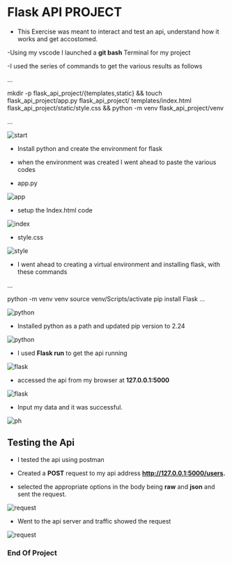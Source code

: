 # Flask API PROJECT

- This Exercise was meant to interact and test an api, understand how it works and get accostomed.

-Using my vscode I launched a **git bash** Terminal for my project 

-I used the series of commands to get the various results as follows

...

mkdir -p flask_api_project/{templates,static} && touch flask_api_project/app.py flask_api_project/
templates/index.html flask_api_project/static/style.css && python -m venv flask_api_project/venv

...

![start](/Project6/img/01_codes_at_work_setup_from_the_beginning.png)

- Install python and create the environment for flask

- when the environment was created I went ahead to paste the various codes

- app.py 

![app](/Project6/img/03_setup_app.py.png)

- setup the Index.html code

![index](/Project6/img/02_setup_index_file.png)

- style.css

![style](/Project6/img/04_setup_styles.png)

- I went ahead to creating a virtual environment and installing flask, with these commands

...

python -m venv venv
source venv/Scripts/activate
pip install Flask
...

![python](/Project6/img/05_Installing_Flask.png)

- Installed python as a path and updated pip version to 2.24

![python](/Project6/img/06_Install_python.png)

- I used **Flask run** to get the api running

![flask](/Project6/img/09_flask_run.png)

- accessed the api from my browser at **127.0.0.1:5000**

![flask](/Project6/img/07_accessed_flask_from_browser.png)

- Input my data and it was successful.

![ph](/Project6/img/08_input_my_info.png)

## Testing the Api

- I tested the api using postman 

- Created a **POST** request to my api address **http://127.0.0.1:5000/users.**

- selected the appropriate options in the body being **raw** and **json** and sent the request.

![request](/Project6/img/11_created_user_on_api_from_postman.png)

- Went to the api server and traffic showed the request

![request](/Project6/img/12_api_server_info.png)

### End Of Project